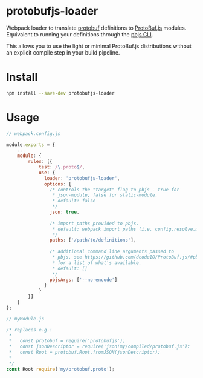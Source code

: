 # protobufjs-loader
Webpack loader to translate
[protobuf](https://github.com/google/protobuf/) definitions to
[ProtoBuf.js](https://github.com/dcodeIO/ProtoBuf.js/)
modules. Equivalent to running your definitions through the [pbjs
CLI](https://github.com/dcodeIO/ProtoBuf.js/#pbjs-for-javascript).

This allows you to use the light or minimal ProtoBuf.js distributions
without an explicit compile step in your build pipeline.

# Install

``` sh
npm install --save-dev protobufjs-loader
```

# Usage

``` javascript
// webpack.config.js

module.exports = {
    ...
    module: {
        rules: [{
            test: /\.proto$/,
            use: {
              loader: 'protobufjs-loader',
              options: {
                /* controls the "target" flag to pbjs - true for
                 * json-module, false for static-module.
                 * default: false
                 */
                json: true,
                
                /* import paths provided to pbjs.
                 * default: webpack import paths (i.e. config.resolve.modules)
                 */
                paths: ['/path/to/definitions'],
                
                /* additional command line arguments passed to
                 * pbjs, see https://github.com/dcodeIO/ProtoBuf.js/#pbjs-for-javascript
                 * for a list of what's available.
                 * default: []
                 */
                pbjsArgs: ['--no-encode']
              }
            }
        }]
    }
};
```

``` javascript
// myModule.js

/* replaces e.g.:
 * 
 *   const protobuf = require('protobufjs');
 *   const jsonDescriptor = require('json!my/compiled/protobuf.js');
 *   const Root = protobuf.Root.fromJSON(jsonDescriptor);
 * 
 */
const Root require('my/protobuf.proto');

```